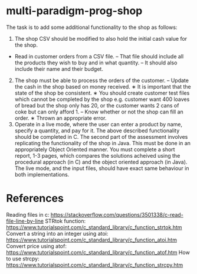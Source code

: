 # multi-paradigm-prog-shop

The task is to add some additional functionality to the shop as follows:
1. The shop CSV should be modified to also hold the initial cash value for the shop.
- Read in customer orders from a CSV file.
– That file should include all the products they wish to buy and in what quantity.
– It should also include their name and their budget.
2. The shop must be able to process the orders of the customer.
– Update the cash in the shop based on money received.
∗ It is important that the state of the shop be consistent.
∗ You should create customer test files which cannot be completed by the shop e.g. customer want 400 loaves
of bread but the shop only has 20, or the customer wants 2 cans of coke but can only afford 1.
– Know whether or not the shop can fill an order.
∗ Thrown an appropriate error.
3. Operate in a live mode, where the user can enter a product by name, specify a quantity, and pay for it.
The above described functionality should be completed in C. The second part of the assessment involves replicating the
functionality of the shop in Java. This must be done in an appropriately Object Oriented manner. You must complete a
short report, 1-3 pages, which compares the solutions acheived using the procedural approach (in C) and the object oriented
approach (in Java). The live mode, and the input files, should have exact same behaviour in both implementations.



# References
Reading files in c: https://stackoverflow.com/questions/3501338/c-read-file-line-by-line
STRtok function: https://www.tutorialspoint.com/c_standard_library/c_function_strtok.htm
Convert a string into an integer using atoi: https://www.tutorialspoint.com/c_standard_library/c_function_atoi.htm
Convert price using atof: https://www.tutorialspoint.com/c_standard_library/c_function_atof.htm
How to use strcpy: https://www.tutorialspoint.com/c_standard_library/c_function_strcpy.htm

